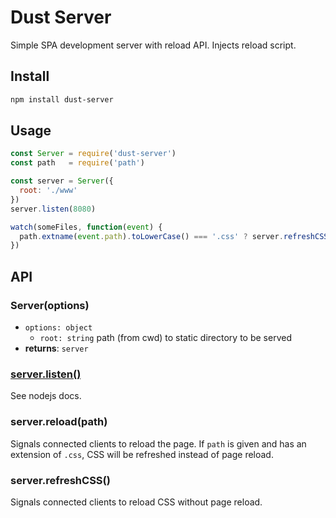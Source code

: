 # Dust Server

Simple SPA development server with reload API. Injects reload script.

## Install

```sh
npm install dust-server
```

## Usage

```javascript
const Server = require('dust-server')
const path   = require('path')

const server = Server({
  root: './www'
})
server.listen(8080)

watch(someFiles, function(event) {
  path.extname(event.path).toLowerCase() === '.css' ? server.refreshCSS() : server.reload()
})
```

## API

### Server(options)
- `options: object`
  - `root: string` path (from cwd) to static directory to be served
- **returns**: `server`

### [server.listen()](https://nodejs.org/api/http.html#http_server_listen_handle_callback)
See nodejs docs.

### server.reload(path)
Signals connected clients to reload the page. If `path` is given and has an extension of `.css`, CSS will be refreshed instead of page reload.

### server.refreshCSS()
Signals connected clients to reload CSS without page reload.
